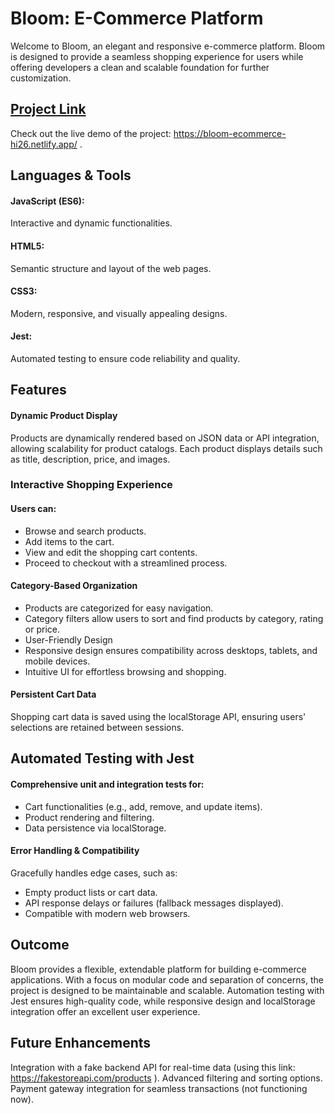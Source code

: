 # Bloom: E-Commerce Platform
Welcome to Bloom, an elegant and responsive e-commerce platform. Bloom is designed to provide a seamless shopping experience for users while offering developers a clean and scalable foundation for further customization.


## <u>Project Link</u>
Check out the live demo of the project: https://bloom-ecommerce-hi26.netlify.app/ .

 
## Languages & Tools
#### JavaScript (ES6): 
Interactive and dynamic functionalities.
#### HTML5: 
Semantic structure and layout of the web pages.
#### CSS3: 
Modern, responsive, and visually appealing designs.
#### Jest: 
Automated testing to ensure code reliability and quality.


## Features
#### Dynamic Product Display
Products are dynamically rendered based on JSON data or API integration, allowing scalability for product catalogs. Each product displays details such as title, description, price, and images.

### Interactive Shopping Experience
#### Users can:
* Browse and search products.
* Add items to the cart.
* View and edit the shopping cart contents.
* Proceed to checkout with a streamlined process.

#### Category-Based Organization
* Products are categorized for easy navigation.
* Category filters allow users to sort and find products by category, rating or price.
* User-Friendly Design
* Responsive design ensures compatibility across desktops, tablets, and mobile devices.
* Intuitive UI for effortless browsing and shopping.

#### Persistent Cart Data
Shopping cart data is saved using the localStorage API, ensuring users' selections are retained between sessions.


## Automated Testing with Jest
#### Comprehensive unit and integration tests for:
- Cart functionalities (e.g., add, remove, and update items).
- Product rendering and filtering.
- Data persistence via localStorage.

#### Error Handling & Compatibility
Gracefully handles edge cases, such as:
- Empty product lists or cart data.
- API response delays or failures (fallback messages displayed).
- Compatible with modern web browsers.


## Outcome
Bloom provides a flexible, extendable platform for building e-commerce applications. With a focus on modular code and separation of concerns, the project is designed to be maintainable and scalable. Automation testing with Jest ensures high-quality code, while responsive design and localStorage integration offer an excellent user experience.

## Future Enhancements
Integration with a fake backend API for real-time data (using this link: https://fakestoreapi.com/products ).
Advanced filtering and sorting options.
Payment gateway integration for seamless transactions (not functioning now).  
